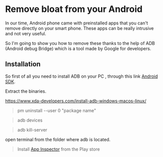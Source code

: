 # Remove bloat from your Android

In our time, Android phone came with preinstalled apps that you can't remove directly on your smart phone. These apps can be really intrusive  and not very useful. 

So I'm going to show you how to remove these thanks to the help of ADB (Android debug Bridge) which is a tool made by Google for developers. 

## Installation 

So first of all you need to install ADB on your PC , through this link [Android SDK](https://dl.google.com/android/repository/platform-tools-latest-windows.zip). 

Extract the binaries. 

https://www.xda-developers.com/install-adb-windows-macos-linux/

> pm uninstall --user 0 "package name"

> adb devices

> adb kill-server

open terminal from the folder where adb is located.

> Install [App Inspector](https://play.google.com/store/apps/details?id=bg.projectoria.appinspector&hl=en_US&gl=US) from the Play store

